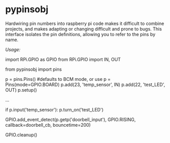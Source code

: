 # pypinsobj

Hardwiring pin numbers into raspberry pi code makes it difficult to combine projects, and makes adapting or changing difficult and prone to bugs.  This interface isolates the pin definitions, allowing you to refer to the pins by name.


*Usage:*

import RPi.GPIO as GPIO
from RPi.GPIO import IN, OUT

from pypinsobj import pins

p = pins.Pins()        #defaults to BCM mode, or use p = Pins(mode=GPIO.BOARD)
p.add(23, 'temp_sensor', IN)
p.add(22, 'test_LED', OUT)
p.setup()

...

if p.input('temp_sensor'):
       p.turn_on('test_LED')


GPIO.add_event_detect(p.getp('doorbell_input'), GPIO.RISING, callback=doorbell_cb, bouncetime=200)

GPIO.cleanup()

